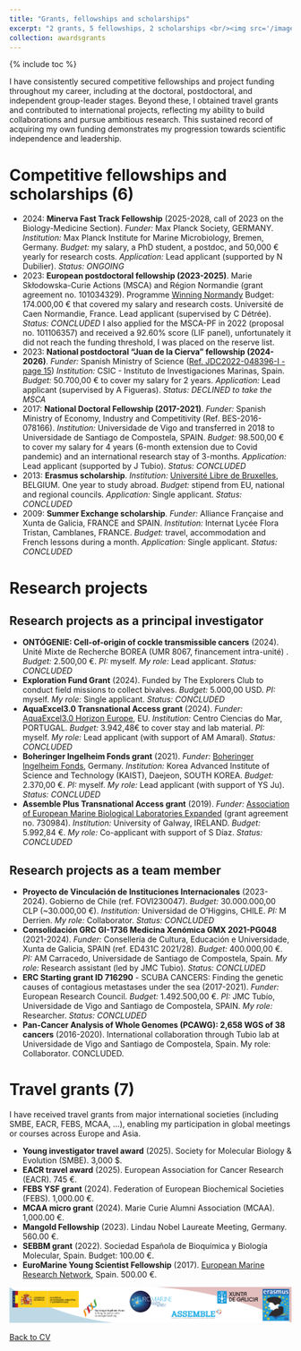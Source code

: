 ```yaml
---
title: "Grants, fellowships and scholarships"
excerpt: "2 grants, 5 fellowships, 2 scholarships <br/><img src='/images/Logos-grants_v1.png'>"
collection: awardsgrants
---
```


{% include toc %}  

I have consistently secured competitive fellowships and project funding throughout my career, including at the doctoral, postdoctoral, and independent group-leader stages. Beyond these, I obtained travel grants and contributed to international projects, reflecting my ability to build collaborations and pursue ambitious research. This sustained record of acquiring my own funding demonstrates my progression towards scientific independence and leadership.

# <i class="fa fa-university" aria-hidden="true"></i> Competitive fellowships and scholarships (6) 

* 2024:	**Minerva Fast Track Fellowship** (2025-2028, call of 2023 on the Biology-Medicine Section). _Funder:_ Max Planck Society, GERMANY. _Institution:_ Max Planck Institute for Marine Microbiology, Bremen, Germany. _Budget:_ my salary, a PhD student, a postdoc, and 50,000 € yearly for research costs. _Application:_ Lead applicant (supported by N Dubilier). _Status: ONGOING_
* 2023:	**European postdoctoral fellowship (2023-2025)**. Marie Skłodowska-Curie Actions (MSCA) and Région Normandie (grant agreement no. 101034329). Programme [Winning Normandy](https://www.normandie.fr/winningnormandy-fellowship-program) Budget: 174.000,00 € that covered my salary and research costs. Université de Caen Normandie, France. Lead applicant (supervised by C Détrée). _Status: CONCLUDED_
I also applied for the MSCA-PF in 2022 (proposal no. 101106357) and received a 92.60% score (LIF panel), unfortunately it did not reach the funding threshold, I was placed on the reserve list.
* 2023: **National postdoctoral “Juan de la Cierva” fellowship (2024-2026)**. _Funder:_ Spanish Ministry of Science ([Ref. JDC2022-048396-I - page 15](https://www.aei.gob.es/sites/default/files/convocatory_info/file/2023-09/PRP_SELECCIONADOS_RESERVAS_JDC%202022_firmada.pdf)) _Institution:_ CSIC - Instituto de Investigaciones Marinas, Spain. _Budget:_ 50.700,00 € to cover my salary for 2 years. _Application:_ Lead applicant (supervised by A Figueras). _Status: DECLINED to take the MSCA_
* 2017: **National Doctoral Fellowship (2017-2021)**.  _Funder:_ Spanish Ministry of Economy, Industry and Competitivity (Ref. BES-2016-078166). _Institution:_ Universidade de Vigo and transferred in 2018 to Universidade de Santiago de Compostela, SPAIN. _Budget:_ 98.500,00 € to cover my salary for 4 years (6-month extension due to Covid pandemic) and an international research stay of 3-months. _Application:_ Lead applicant (supported by J Tubio). _Status: CONCLUDED_
* 2013: **Erasmus scholarship**. _Institution:_ [Université Libre de Bruxelles](https://www.ulb.be/en), BELGIUM. One year to study abroad. _Budget:_ stipend from EU, national and regional councils. _Application:_ Single applicant. _Status: CONCLUDED_
* 2009: **Summer Exchange scholarship**. _Funder:_ Alliance Française and Xunta de Galicia, FRANCE and SPAIN. _Institution:_ Internat Lycée Flora Tristan, Camblanes, FRANCE. _Budget:_ travel, accommodation and French lessons during a month. _Application:_ Single applicant. _Status: CONCLUDED_

# <i class="fa fa-flask" aria-hidden="true"></i> Research projects 

## <i class="fa fa-user" aria-hidden="true"></i> Research projects as a principal investigator  

* **ONTÓGENIE: Cell-of-origin of cockle transmissible cancers** (2024). Unité Mixte de Recherche BOREA (UMR 8067, financement intra-unité) . _Budget:_ 2.500,00 €. _PI:_ myself. _My role:_ Lead applicant. _Status: CONCLUDED_
*	**Exploration Fund Grant** (2024). Funded by The Explorers Club to conduct field missions to collect bivalves. _Budget:_ 5.000,00 USD. _PI:_ myself. _My role:_ Single applicant. _Status: CONCLUDED_
*	**AquaExcel3.0 Transnational Access grant** (2024). _Funder:_ [AquaExcel3.0 Horizon Europe](https://aquaexcel.eu/), EU. _Institution:_ Centro Ciencias do Mar, PORTUGAL. _Budget:_ 3.942,48€ to cover stay and lab material. _PI:_ myself. _My role:_ Lead applicant (with support of AM Amaral). _Status: CONCLUDED_
* **Boheringer Ingelheim Fonds grant** (2021). _Funder:_ [Boheringer Ingelheim Fonds](https://www.bifonds.de/fellowships-grants/travel-grants/), Germany. _Institution:_ Korea Advanced Institute of Science and Technology (KAIST), Daejeon, SOUTH KOREA. _Budget:_ 2.370,00 €. _PI:_ myself. _My role:_ Lead applicant (with support of YS Ju). _Status: CONCLUDED_
* **Assemble Plus Transnational Access grant** (2019). _Funder:_ [Association of European Marine Biological Laboratories Expanded](http://www.assembleplus.eu/) (grant agreement no. 730984). _Institution:_ University of Galway, IRELAND. _Budget:_ 5.992,84 €. _My role:_ Co-applicant with support of S Díaz. _Status: CONCLUDED_

## <i class="fa fa-users" aria-hidden="true"></i> Research projects as a team member 

*	**Proyecto de Vinculación de Instituciones Internacionales** (2023-2024). Gobierno de Chile (ref. FOVI230047). _Budget:_ 30.000.000,00 CLP (~30.000,00 €). _Institution:_ Universidad de O’Higgins, CHILE. _PI:_ M Derrien. _My role:_ Collaborator. _Status: CONCLUDED_
* **Consolidación GRC GI-1736 Medicina Xenómica GMX 2021-PG048** (2021-2024). _Funder:_ Consellería de Cultura, Educación e Universidade, Xunta de Galicia, SPAIN (ref. ED431C 2021/28). _Budget:_ 400.000,00 €. _PI:_ AM Carracedo, Universidade de Santiago de Compostela, Spain. _My role:_ Research assistant (led by JMC Tubio). _Status: CONCLUDED_
* **ERC Starting grant ID 716290** - SCUBA CANCERS: Finding the genetic causes of contagious metastases under the sea (2017-2021). _Funder:_ European Research Council. _Budget:_ 1.492.500,00 €. _PI:_ JMC Tubío, Universidade de Vigo and Santiago de Compostela, SPAIN. _My role:_ Researcher. _Status: CONCLUDED_
* **Pan-Cancer Analysis of Whole Genomes (PCAWG): 2,658 WGS of 38 cancers** (2016-2020). International collaboration through Tubio lab at Universidade de Vigo and Santiago de Compostela, Spain. My role: Collaborator. CONCLUDED.

# <i class="fa fa-map" aria-hidden="true"></i> Travel grants (7)

I have received travel grants from major international societies (including SMBE, EACR, FEBS, MCAA, ...), enabling my participation in global meetings or courses across Europe and Asia.
* **Young investigator travel award** (2025). Society for Molecular Biology & Evolution (SMBE). 3,000 $.
* **EACR travel award** (2025). European Association for Cancer Research (EACR). 745 €.
* **FEBS YSF grant** (2024). Federation of European Biochemical Societies (FEBS). 1,000.00 €.
* **MCAA micro grant** (2024). Marie Curie Alumni Association (MCAA). 1,000.00 €. 
* **Mangold Fellowship** (2023). Lindau Nobel Laureate Meeting, Germany. 560.00 €. 
* **SEBBM grant** (2022). Sociedad Española de Bioquímica y Biología Molecular, Spain. Budget: 100.00 €. 
* **EuroMarine Young Scientist Fellowship** (2017). [European Marine Research Network](https://www.euromarinenetwork.eu/), Spain. 500.00 €. 


<img src='/images/Logos-grants_v1.png'>  

[Back to CV](https://albruzos.github.io/cv/)

